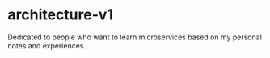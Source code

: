 # architecture-v1
Dedicated to people who want to learn microservices based on my personal notes and experiences.
